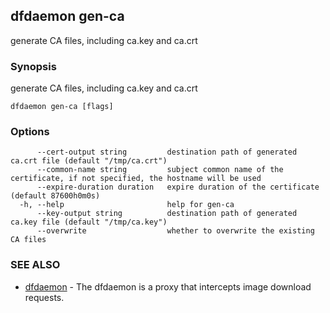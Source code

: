 ## dfdaemon gen-ca

generate CA files, including ca.key and ca.crt

### Synopsis

generate CA files, including ca.key and ca.crt

```
dfdaemon gen-ca [flags]
```

### Options

```
      --cert-output string         destination path of generated ca.crt file (default "/tmp/ca.crt")
      --common-name string         subject common name of the certificate, if not specified, the hostname will be used
      --expire-duration duration   expire duration of the certificate (default 87600h0m0s)
  -h, --help                       help for gen-ca
      --key-output string          destination path of generated ca.key file (default "/tmp/ca.key")
      --overwrite                  whether to overwrite the existing CA files
```

### SEE ALSO

* [dfdaemon](dfdaemon.md)	 - The dfdaemon is a proxy that intercepts image download requests.

